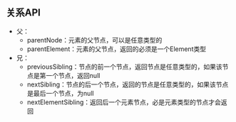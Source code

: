 ## 关系API

* 父：
  * parentNode：元素的父节点，可以是任意类型的
  * parentElement：元素的父节点，返回的必须是一个Element类型
* 兄：
  * previousSibling：节点的前一个节点，返回节点是任意类型的，如果该节点是第一个节点，返回null
  * nextSibling：节点的后一个节点，返回的节点是任意类型的，如果该节点是最后一个节点，为null
  * nextElementSibling：返回后一个元素节点，必是元素类型的节点才会返回



